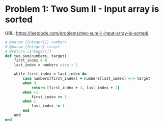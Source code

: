 # Problem 1: Two Sum II - Input array is sorted

URL: https://leetcode.com/problems/two-sum-ii-input-array-is-sorted/

```ruby
# @param {Integer[]} numbers
# @param {Integer} target
# @return {Integer[]}
def two_sum(numbers, target)
    first_index = 0
    last_index = numbers.size - 1

    while first_index < last_index do
        case numbers[first_index] + numbers[last_index] <=> target
        when 0
            return [first_index + 1, last_index + 1]
        when -1
            first_index += 1
        when 1
            last_index -= 1
        end
    end
end

```
